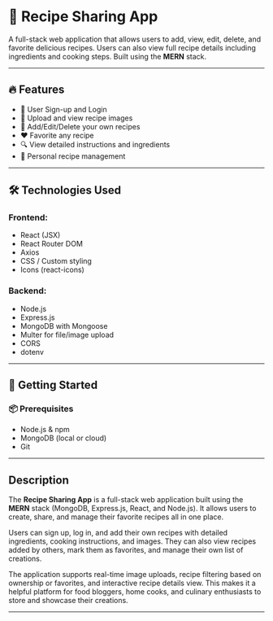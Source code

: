 # 🍲 Recipe Sharing App

A full-stack web application that allows users to add, view, edit, delete, and favorite delicious recipes. Users can also view full recipe details including ingredients and cooking steps. Built using the **MERN** stack.

---

## 🔥 Features

- 📝 User Sign-up and Login
- 📸 Upload and view recipe images
- 🍴 Add/Edit/Delete your own recipes
- ❤️ Favorite any recipe
- 🔍 View detailed instructions and ingredients
- 🧾 Personal recipe management

---

## 🛠 Technologies Used

### Frontend:
- React (JSX)
- React Router DOM
- Axios
- CSS / Custom styling
- Icons (react-icons)

### Backend:
- Node.js
- Express.js
- MongoDB with Mongoose
- Multer for file/image upload
- CORS
- dotenv

---

## 🚀 Getting Started

### 📦 Prerequisites
- Node.js & npm
- MongoDB (local or cloud)
- Git

---

## Description

The **Recipe Sharing App** is a full-stack web application built using the **MERN** stack (MongoDB, Express.js, React, and Node.js). It allows users to create, share, and manage their favorite recipes all in one place.

Users can sign up, log in, and add their own recipes with detailed ingredients, cooking instructions, and images. They can also view recipes added by others, mark them as favorites, and manage their own list of creations.

The application supports real-time image uploads, recipe filtering based on ownership or favorites, and interactive recipe details view. This makes it a helpful platform for food bloggers, home cooks, and culinary enthusiasts to store and showcase their creations.

---

